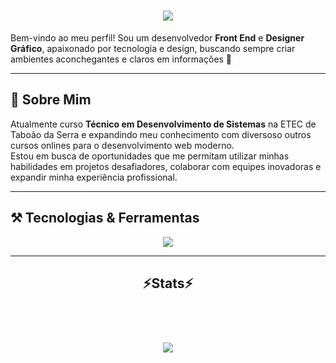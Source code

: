 <h1 align="center">
<img src="https://readme-typing-svg.herokuapp.com/?font=Righteous&size=35&center=true&vCenter=true&width=500&height=70&duration=4000&lines=olá!+👋;+me+chamo+Rafael+Paes;" />
</h1>
 
 Bem-vindo ao meu perfil! Sou um desenvolvedor **Front End** e  **Designer Gráfico**, apaixonado por tecnologia e design, buscando sempre criar ambientes aconchegantes e claros em informações  🚀  
 
 ---
 
 ## 💼 Sobre Mim  
 
 Atualmente curso **Técnico em Desenvolvimento de Sistemas** na ETEC de Taboão da Serra e expandindo meu conhecimento com diversoso outros cursos onlines para o desenvolvimento web moderno.  
 Estou em busca de oportunidades que me permitam utilizar minhas habilidades em projetos desafiadores, colaborar com equipes inovadoras e expandir minha experiência profissional.
 
 ---
 
 ## ⚒️ Tecnologias & Ferramentas  
 
 <p align="center">
   <a href="https://skillicons.dev">
     <img src="https://skillicons.dev/icons?i=php,git,github,mysql,html,css,bootstrap,figma" />
   </a>
 </p>
 
 ---
 <h2 align="center" >⚡Stats⚡</h2>
<br>
<div align="center" >
  <picture>
  <source
    srcset="https://github-readme-stats.vercel.app/api?username=RafaelPaes2008&show_icons=true&theme=dark"
    media="(prefers-color-scheme: dark)"
  />
 <h1 align="center">
<img src="https://readme-typing-svg.herokuapp.com/?font=Righteous&size=35&center=true&vCenter=true&width=500&height=70&duration=4000&lines=obrigado+pela+atenção!;" />
</h1>
 

 
